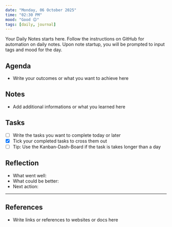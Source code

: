 ```yaml
---
date: "Monday, 06 October 2025"
time: "02:30 PM"
mood: "Good 😊"
tags: [daily, journal]
---
```

Your Daily Notes starts here. Follow the instructions on GitHub for automation on daily notes. Upon note startup, you will be prompted to input tags and mood for the day.
## Agenda
- Write your outcomes or what you want to achieve here

## Notes
- Add additional informations or what you learned here

## Tasks
- [ ] Write the tasks you want to complete today or later
- [x] Tick your completed tasks to cross them out
- [ ] Tip: Use the Kanban-Dash-Board if the task is takes longer than a day

## Reflection
- What went well:
- What could be better:
- Next action:

---

## References
- Write links or references to websites or docs here